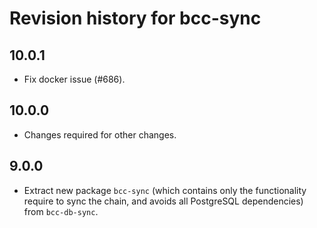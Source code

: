 # Revision history for bcc-sync

## 10.0.1
* Fix docker issue (#686).

## 10.0.0
* Changes required for other changes.

## 9.0.0
* Extract new package `bcc-sync` (which contains only the functionality require to sync the
  chain, and avoids all PostgreSQL dependencies) from `bcc-db-sync`.

